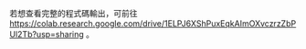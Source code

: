 若想查看完整的程式碼輸出，可前往 https://colab.research.google.com/drive/1ELPJ6XShPuxEqkAImOXvczrzZbPUl2Tb?usp=sharing 。
